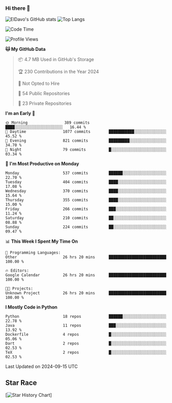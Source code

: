 ### Hi there 👋
![ElDavo's GitHub stats](https://github-readme-stats.vercel.app/api?username=ElDavoo&show_icons=true&theme=chartreuse-dark)
![Top Langs](https://github-readme-stats.vercel.app/api/top-langs/?username=ElDavoo&theme=chartreuse-dark&layout=compact)

<!--START_SECTION:waka-->
![Code Time](http://img.shields.io/badge/Code%20Time-1%2C858%20hrs%2043%20mins-blue)

![Profile Views](http://img.shields.io/badge/Profile%20Views-0-blue)

**🐱 My GitHub Data** 

> 📦 4.7 MB Used in GitHub's Storage 
 > 
> 🏆 230 Contributions in the Year 2024
 > 
> 🚫 Not Opted to Hire
 > 
> 📜 54 Public Repositories 
 > 
> 🔑 23 Private Repositories 
 > 
**I'm an Early 🐤** 

```text
🌞 Morning                389 commits         ████░░░░░░░░░░░░░░░░░░░░░   16.44 % 
🌆 Daytime                1077 commits        ███████████░░░░░░░░░░░░░░   45.52 % 
🌃 Evening                821 commits         █████████░░░░░░░░░░░░░░░░   34.70 % 
🌙 Night                  79 commits          █░░░░░░░░░░░░░░░░░░░░░░░░   03.34 % 
```
📅 **I'm Most Productive on Monday** 

```text
Monday                   537 commits         ██████░░░░░░░░░░░░░░░░░░░   22.70 % 
Tuesday                  404 commits         ████░░░░░░░░░░░░░░░░░░░░░   17.08 % 
Wednesday                370 commits         ████░░░░░░░░░░░░░░░░░░░░░   15.64 % 
Thursday                 355 commits         ████░░░░░░░░░░░░░░░░░░░░░   15.00 % 
Friday                   266 commits         ███░░░░░░░░░░░░░░░░░░░░░░   11.24 % 
Saturday                 210 commits         ██░░░░░░░░░░░░░░░░░░░░░░░   08.88 % 
Sunday                   224 commits         ██░░░░░░░░░░░░░░░░░░░░░░░   09.47 % 
```


📊 **This Week I Spent My Time On** 

```text
💬 Programming Languages: 
Other                    26 hrs 20 mins      █████████████████████████   100.00 % 

🔥 Editors: 
Google Calendar          26 hrs 20 mins      █████████████████████████   100.00 % 

🐱‍💻 Projects: 
Unknown Project          26 hrs 20 mins      █████████████████████████   100.00 % 
```

**I Mostly Code in Python** 

```text
Python                   18 repos            ██████░░░░░░░░░░░░░░░░░░░   22.78 % 
Java                     11 repos            ███░░░░░░░░░░░░░░░░░░░░░░   13.92 % 
Dockerfile               4 repos             █░░░░░░░░░░░░░░░░░░░░░░░░   05.06 % 
Dart                     2 repos             █░░░░░░░░░░░░░░░░░░░░░░░░   02.53 % 
TeX                      2 repos             █░░░░░░░░░░░░░░░░░░░░░░░░   02.53 % 
```




 Last Updated on 2024-09-15 UTC
<!--END_SECTION:waka-->

## Star Race

[![Star History Chart](https://api.star-history.com/svg?repos=ElDavoo/WhatsApp-Crypt14-Crypt15-Decrypter,ElDavoo/TuringOS,EliteAndroidApps/WhatsApp-Crypt12-Decrypter,KnugiHK/Whatsapp-Chat-Exporter&type=Date)]

